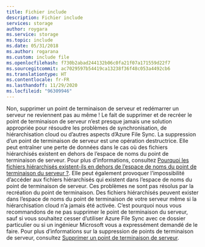 ```yaml
---
title: Fichier include
description: Fichier include
services: storage
author: roygara
ms.service: storage
ms.topic: include
ms.date: 05/31/2018
ms.author: rogarana
ms.custom: include file
ms.openlocfilehash: f730b2abad244132b06c0fa21f07a171559d22f7
ms.sourcegitcommit: ac7029597b54419ca13238f36f48c053a4492cb6
ms.translationtype: HT
ms.contentlocale: fr-FR
ms.lasthandoff: 11/29/2020
ms.locfileid: "96309946"
---
```

Non, supprimer un point de terminaison de serveur et redémarrer un serveur ne reviennent pas au même ! Le fait de supprimer et de recréer le point de terminaison de serveur n’est presque jamais une solution appropriée pour résoudre les problèmes de synchronisation, de hiérarchisation cloud ou d’autres aspects d’Azure File Sync. La suppression d’un point de terminaison de serveur est une opération destructrice. Elle peut entraîner une perte de données dans le cas où des fichiers hiérarchisés existent en dehors de l’espace de noms du point de terminaison de serveur. Pour plus d’informations, consultez [Pourquoi les fichiers hiérarchisés existent-ils en dehors de l’espace de noms du point de terminaison du serveur ?](../articles/storage/files/storage-files-faq.md#afs-tiered-files-out-of-endpoint). Elle peut également provoquer l’impossibilité d’accéder aux fichiers hiérarchisés qui existent dans l’espace de noms du point de terminaison de serveur. Ces problèmes ne sont pas résolus par la recréation du point de terminaison. Des fichiers hiérarchisés peuvent exister dans l’espace de noms du point de terminaison de votre serveur même si la hiérarchisation cloud n’a jamais été activée. C’est pourquoi nous vous recommandons de ne pas supprimer le point de terminaison du serveur, sauf si vous souhaitez cesser d’utiliser Azure File Sync avec ce dossier particulier ou si un ingénieur Microsoft vous a expressément demandé de le faire. Pour plus d’informations sur la suppression de points de terminaison de serveur, consultez [Supprimer un point de terminaison de serveur](../articles/storage/files/storage-sync-files-server-endpoint.md#remove-a-server-endpoint).    
